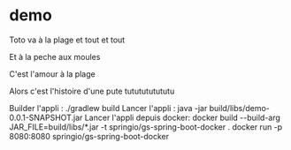 # demo

Toto va à la plage et tout et tout 

Et à la peche aux moules

C'est l'amour à la plage


Alors c'est l'histoire d'une pute tututututututu

Builder l'appli : ./gradlew build 
Lancer l'appli : java -jar build/libs/demo-0.0.1-SNAPSHOT.jar
Lancer l'appli depuis docker:
docker build --build-arg JAR_FILE=build/libs/*.jar -t springio/gs-spring-boot-docker .
docker run -p 8080:8080 springio/gs-spring-boot-docker


